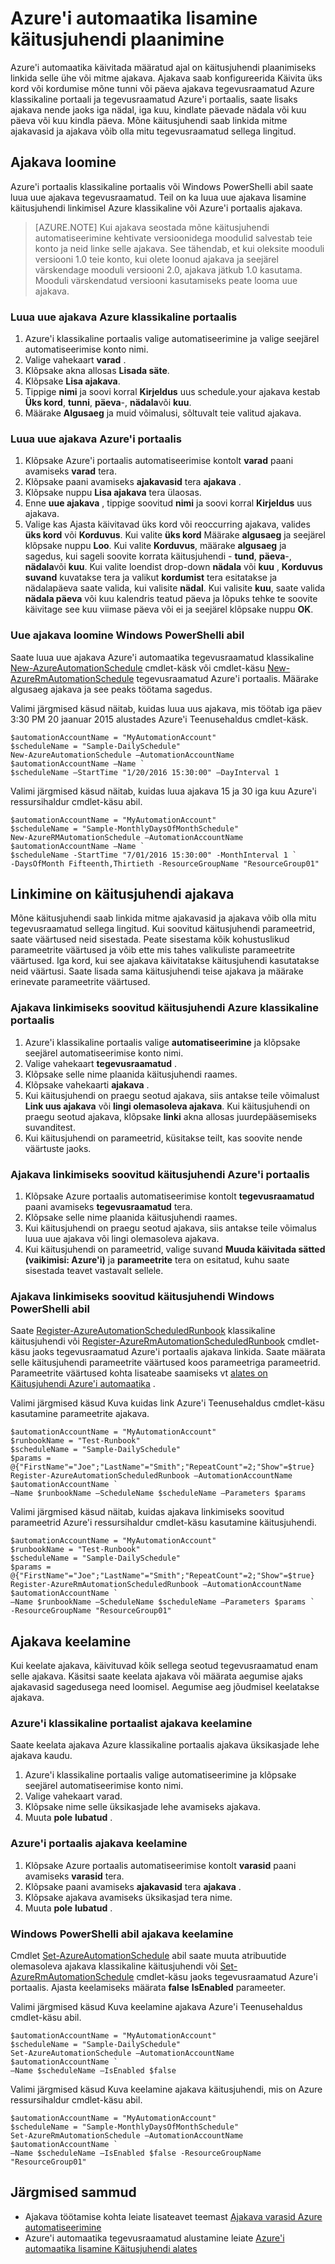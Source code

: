<properties 
   pageTitle="Plaanimine on käitusjuhendi Azure'i automaatika | Microsoft Azure'i"
   description="Kirjeldab, kuidas luua ajakava Azure'i automaatika, nii et saate alustada ka käitusjuhendi automaatselt teatud ajal või korduva ajakava."
   services="automation"
   documentationCenter=""
   authors="mgoedtel"
   manager="jwhit"
   editor="tysonn" />
<tags 
   ms.service="automation"
   ms.devlang="na"
   ms.topic="article"
   ms.tgt_pltfrm="na"
   ms.workload="infrastructure-services"
   ms.date="08/05/2016"
   ms.author="bwren" />

# <a name="scheduling-a-runbook-in-azure-automation"></a>Azure'i automaatika lisamine käitusjuhendi plaanimine

Azure'i automaatika käivitada määratud ajal on käitusjuhendi plaanimiseks linkida selle ühe või mitme ajakava. Ajakava saab konfigureerida Käivita üks kord või kordumise mõne tunni või päeva ajakava tegevusraamatud Azure klassikaline portaali ja tegevusraamatud Azure'i portaalis, saate lisaks ajakava nende jaoks iga nädal, iga kuu, kindlate päevade nädala või kuu päeva või kuu kindla päeva.  Mõne käitusjuhendi saab linkida mitme ajakavasid ja ajakava võib olla mitu tegevusraamatud sellega lingitud.


## <a name="creating-a-schedule"></a>Ajakava loomine

Azure'i portaalis klassikaline portaalis või Windows PowerShelli abil saate luua uue ajakava tegevusraamatud. Teil on ka luua uue ajakava lisamine käitusjuhendi linkimisel Azure klassikaline või Azure'i portaalis ajakava.

>[AZURE.NOTE] Kui ajakava seostada mõne käitusjuhendi automatiseerimine kehtivate versioonidega moodulid salvestab teie konto ja neid linke selle ajakava.  See tähendab, et kui oleksite mooduli versiooni 1.0 teie konto, kui olete loonud ajakava ja seejärel värskendage mooduli versiooni 2.0, ajakava jätkub 1.0 kasutama.  Mooduli värskendatud versiooni kasutamiseks peate looma uue ajakava. 

### <a name="to-create-a-new-schedule-in-the-azure-classic-portal"></a>Luua uue ajakava Azure klassikaline portaalis

1. Azure'i klassikaline portaalis valige automatiseerimine ja valige seejärel automatiseerimise konto nimi.
1. Valige vahekaart **varad** .
1. Klõpsake akna allosas **Lisada säte**.
1. Klõpsake **Lisa ajakava**.
1. Tippige **nimi** ja soovi korral **Kirjeldus** uus schedule.your ajakava kestab **Üks kord**, **tunni**, **päeva**-, **nädala**või **kuu**.
1. Määrake **Algusaeg** ja muid võimalusi, sõltuvalt teie valitud ajakava.

### <a name="to-create-a-new-schedule-in-the-azure-portal"></a>Luua uue ajakava Azure'i portaalis

1. Klõpsake Azure'i portaalis automatiseerimise kontolt **varad** paani avamiseks **varad** tera.
2. Klõpsake paani avamiseks **ajakavasid** tera **ajakava** .
3. Klõpsake nuppu **Lisa ajakava** tera ülaosas.
4. Enne **uue ajakava** , tippige soovitud **nimi** ja soovi korral **Kirjeldus** uus ajakava.
5. Valige kas Ajasta käivitavad üks kord või reoccurring ajakava, valides **üks kord** või **Korduvus**.  Kui valite **üks kord** Määrake **algusaeg** ja seejärel klõpsake nuppu **Loo**.  Kui valite **Korduvus**, määrake **algusaeg** ja sagedus, kui sageli soovite korrata käitusjuhendi - **tund**, **päeva**-, **nädala**või **kuu**.  Kui valite loendist drop-down **nädala** või **kuu** , **Korduvus suvand** kuvatakse tera ja valikut **kordumist** tera esitatakse ja nädalapäeva saate valida, kui valisite **nädal**.  Kui valisite **kuu**, saate valida **nädala päeva** või kuu kalendris teatud päeva ja lõpuks tehke te soovite käivitage see kuu viimase päeva või ei ja seejärel klõpsake nuppu **OK**.   

### <a name="to-create-a-new-schedule-with-windows-powershell"></a>Uue ajakava loomine Windows PowerShelli abil

Saate luua uue ajakava Azure'i automaatika tegevusraamatud klassikaline [New-AzureAutomationSchedule](http://msdn.microsoft.com/library/azure/dn690271.aspx) cmdlet-käsk või cmdlet-käsu [New-AzureRmAutomationSchedule](https://msdn.microsoft.com/library/mt603577.aspx) tegevusraamatud Azure'i portaalis. Määrake algusaeg ajakava ja see peaks töötama sagedus.

Valimi järgmised käsud näitab, kuidas luua uus ajakava, mis töötab iga päev 3:30 PM 20 jaanuar 2015 alustades Azure'i Teenusehaldus cmdlet-käsk.

    $automationAccountName = "MyAutomationAccount"
    $scheduleName = "Sample-DailySchedule"
    New-AzureAutomationSchedule –AutomationAccountName $automationAccountName –Name `
    $scheduleName –StartTime "1/20/2016 15:30:00" –DayInterval 1

Valimi järgmised käsud näitab, kuidas luua ajakava 15 ja 30 iga kuu Azure'i ressursihaldur cmdlet-käsu abil.

    $automationAccountName = "MyAutomationAccount"
    $scheduleName = "Sample-MonthlyDaysOfMonthSchedule"
    New-AzureRMAutomationSchedule –AutomationAccountName $automationAccountName –Name `
    $scheduleName -StartTime "7/01/2016 15:30:00" -MonthInterval 1 `
    -DaysOfMonth Fifteenth,Thirtieth -ResourceGroupName "ResourceGroup01"
    

## <a name="linking-a-schedule-to-a-runbook"></a>Linkimine on käitusjuhendi ajakava

Mõne käitusjuhendi saab linkida mitme ajakavasid ja ajakava võib olla mitu tegevusraamatud sellega lingitud. Kui soovitud käitusjuhendi parameetrid, saate väärtused neid sisestada. Peate sisestama kõik kohustuslikud parameetrite väärtused ja võib ette mis tahes valikuliste parameetrite väärtused.  Iga kord, kui see ajakava käivitatakse käitusjuhendi kasutatakse neid väärtusi.  Saate lisada sama käitusjuhendi teise ajakava ja määrake erinevate parameetrite väärtused.


### <a name="to-link-a-schedule-to-a-runbook-with-the-azure-classic-portal"></a>Ajakava linkimiseks soovitud käitusjuhendi Azure klassikaline portaalis

1. Azure'i klassikaline portaalis valige **automatiseerimine** ja klõpsake seejärel automatiseerimise konto nimi.
2. Valige vahekaart **tegevusraamatud** .
3. Klõpsake selle nime plaanida käitusjuhendi raames.
4. Klõpsake vahekaarti **ajakava** .
5. Kui käitusjuhendi on praegu seotud ajakava, siis antakse teile võimalust **Link uus ajakava** või **lingi olemasoleva ajakava**.  Kui käitusjuhendi on praegu seotud ajakava, klõpsake **linki** akna allosas juurdepääsemiseks suvanditest.
6. Kui käitusjuhendi on parameetrid, küsitakse teilt, kas soovite nende väärtuste jaoks.  

### <a name="to-link-a-schedule-to-a-runbook-with-the-azure-portal"></a>Ajakava linkimiseks soovitud käitusjuhendi Azure'i portaalis

1. Klõpsake Azure portaalis automatiseerimise kontolt **tegevusraamatud** paani avamiseks **tegevusraamatud** tera.
2. Klõpsake selle nime plaanida käitusjuhendi raames.
3. Kui käitusjuhendi on praegu seotud ajakava, siis antakse teile võimalus luua uue ajakava või lingi olemasoleva ajakava.  
4. Kui käitusjuhendi on parameetrid, valige suvand **Muuda käivitada sätted (vaikimisi: Azure'i)** ja **parameetrite** tera on esitatud, kuhu saate sisestada teavet vastavalt sellele.  

### <a name="to-link-a-schedule-to-a-runbook-with-windows-powershell"></a>Ajakava linkimiseks soovitud käitusjuhendi Windows PowerShelli abil

Saate [Register-AzureAutomationScheduledRunbook](http://msdn.microsoft.com/library/azure/dn690265.aspx) klassikaline käitusjuhendi või [Register-AzureRmAutomationScheduledRunbook](https://msdn.microsoft.com/library/mt603575.aspx) cmdlet-käsu jaoks tegevusraamatud Azure'i portaalis ajakava linkida.  Saate määrata selle käitusjuhendi parameetrite väärtused koos parameetriga parameetrid. Parameetrite väärtused kohta lisateabe saamiseks vt [alates on Käitusjuhendi Azure'i automaatika](automation-starting-a-runbook.md) .

Valimi järgmised käsud Kuva kuidas link Azure'i Teenusehaldus cmdlet-käsu kasutamine parameetrite ajakava.

    $automationAccountName = "MyAutomationAccount"
    $runbookName = "Test-Runbook"
    $scheduleName = "Sample-DailySchedule"
    $params = @{"FirstName"="Joe";"LastName"="Smith";"RepeatCount"=2;"Show"=$true}
    Register-AzureAutomationScheduledRunbook –AutomationAccountName $automationAccountName `
    –Name $runbookName –ScheduleName $scheduleName –Parameters $params

Valimi järgmised käsud näitab, kuidas ajakava linkimiseks soovitud parameetrid Azure'i ressursihaldur cmdlet-käsu kasutamine käitusjuhendi.

    $automationAccountName = "MyAutomationAccount"
    $runbookName = "Test-Runbook"
    $scheduleName = "Sample-DailySchedule"
    $params = @{"FirstName"="Joe";"LastName"="Smith";"RepeatCount"=2;"Show"=$true}
    Register-AzureRmAutomationScheduledRunbook –AutomationAccountName $automationAccountName `
    –Name $runbookName –ScheduleName $scheduleName –Parameters $params `
    -ResourceGroupName "ResourceGroup01"

## <a name="disabling-a-schedule"></a>Ajakava keelamine

Kui keelate ajakava, käivituvad kõik sellega seotud tegevusraamatud enam selle ajakava. Käsitsi saate keelata ajakava või määrata aegumise ajaks ajakavasid sagedusega need loomisel. Aegumise aeg jõudmisel keelatakse ajakava.

### <a name="to-disable-a-schedule-from-the-azure-classic-portal"></a>Azure'i klassikaline portaalist ajakava keelamine

Saate keelata ajakava Azure klassikaline portaalis ajakava üksikasjade lehe ajakava kaudu.

1. Azure'i klassikaline portaalis valige automatiseerimine ja klõpsake seejärel automatiseerimise konto nimi.
1. Valige vahekaart varad.
1. Klõpsake nime selle üksikasjade lehe avamiseks ajakava.
2. Muuta **pole** **lubatud** .

### <a name="to-disable-a-schedule-from-the-azure-portal"></a>Azure'i portaalis ajakava keelamine

1. Klõpsake Azure portaalis automatiseerimise kontolt **varasid** paani avamiseks **varasid** tera.
2. Klõpsake paani avamiseks **ajakavasid** tera **ajakava** .
2. Klõpsake ajakava avamiseks üksikasjad tera nime.
3. Muuta **pole** **lubatud** .

### <a name="to-disable-a-schedule-with-windows-powershell"></a>Windows PowerShelli abil ajakava keelamine

Cmdlet [Set-AzureAutomationSchedule](http://msdn.microsoft.com/library/azure/dn690270.aspx) abil saate muuta atribuutide olemasoleva ajakava klassikaline käitusjuhendi või [Set-AzureRmAutomationSchedule](https://msdn.microsoft.com/library/mt603566.aspx) cmdlet-käsu jaoks tegevusraamatud Azure'i portaalis. Ajasta keelamiseks määrata **false** **IsEnabled** parameeter.

Valimi järgmised käsud Kuva keelamine ajakava Azure'i Teenusehaldus cmdlet-käsu abil.

    $automationAccountName = "MyAutomationAccount"
    $scheduleName = "Sample-DailySchedule"
    Set-AzureAutomationSchedule –AutomationAccountName $automationAccountName `
    –Name $scheduleName –IsEnabled $false

Valimi järgmised käsud Kuva keelamine ajakava käitusjuhendi, mis on Azure ressursihaldur cmdlet-käsu abil.

    $automationAccountName = "MyAutomationAccount"
    $scheduleName = "Sample-MonthlyDaysOfMonthSchedule"
    Set-AzureRmAutomationSchedule –AutomationAccountName $automationAccountName `
    –Name $scheduleName –IsEnabled $false -ResourceGroupName "ResourceGroup01"


## <a name="next-steps"></a>Järgmised sammud

- Ajakava töötamise kohta leiate lisateavet teemast [Ajakava varasid Azure automatiseerimine](http://msdn.microsoft.com/library/azure/dn940016.aspx)
- Azure'i automaatika tegevusraamatud alustamine leiate [Azure'i automaatika lisamine Käitusjuhendi alates](automation-starting-a-runbook.md) 